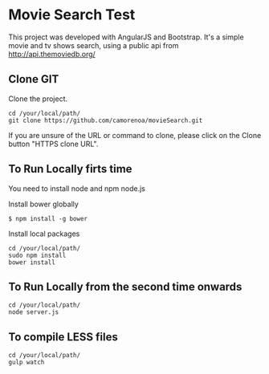 Movie Search Test
===========

This project was developed with AngularJS and Bootstrap. It's a simple movie and tv shows search, using a public api from http://api.themoviedb.org/

## Clone GIT ##
Clone the project.
```
cd /your/local/path/
git clone https://github.com/camorenoa/movieSearch.git
```
If you are unsure of the URL or command to clone, please click on the Clone button "HTTPS clone URL".

## To Run Locally firts time ##
You need to install node and npm node.js

Install bower globally
```
$ npm install -g bower
```

Install local packages
```
cd /your/local/path/
sudo npm install
bower install
```

## To Run Locally from the second time onwards ##
```
cd /your/local/path/
node server.js
```

## To compile LESS files ##
```
cd /your/local/path/
gulp watch
```
